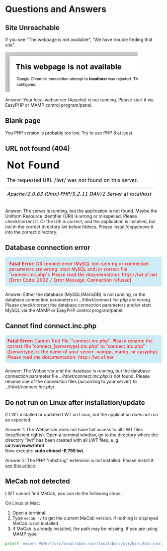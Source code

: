 # Questions and Answers

## Site Unreachable

If you see "The webpage is not available", "We have trouble finding that site".

![Image](../img/prob1.png)  

Answer: Your local webserver (Apache) is not running.
Please start it via EasyPHP or MAMP control program/panel.

## Blank page

You PHP version is probably too low. Try to use PHP 8 at least.

## URL not found (404)

![Image](../img/prob2.png)  

Answer: The server is running, but the application is not found.
Maybe the Uniform Resource Identifier (URI) is wrong or misspelled.
Please check/correct it. Or the URI is correct, and the application is installed,
but not in the correct directory _lwt_ below _htdocs_.
Please install/copy/move it into the correct directory.  

## Database connection error

![Image](../img/prob3.png)  

Answer: Either the database (MySQL/MariaDB) is not running, or the database connection
parameters in _../htlwt/connect.inc.php_ are wrong.
Please check/correct the database connection parameters and/or start MySQL via the MAMP or EasyPHP control program/panel.  

## Cannot find connect.inc.php

![Image](../img/prob4.png)  

Answer: The Webserver and the database is running, but the database connection parameter file _../htlwt/connect.inc.php_ is not found.
Please rename one of the connection files (according to your server) to _../htlwt/connect.inc.php_.  

## Do not run on Linux after installation/update

If LWT installed or updated LWT on Linux, but the application does not run as expected.

Answer 1: The Webserver does not have full access to all LWT files (insufficient rights).
Open a terminal window, go to the directory where the directory "lwt" has been created with all LWT files, e. g.  
**cd /var/www/html**  
Now execute:
**sudo chmod -R 755 lwt**.  

Answer 2: The PHP "mbstring" extension is not installed.
Please install it: [see this article](https://askubuntu.com/questions/491629/how-to-install-php-mbstring-extension-in-ubuntu).

## MeCab not detected

LWT cannot find MeCab, you can do the following steps:

On Linux or Mac:

1. Open a terminal.
2. Type `mecab -v` to get the current MeCab version. If nothing is displayed MeCab is not installed.
3. If MeCab is already installed, the path may be missing. If you are using MAMP type  

```bash
printf 'export PATH="/usr/local/sbin:/usr/local/bin:/usr/bin:/bin:/usr/sbin:/sbin"' >> /Applications/MAMP/Library/bin/envvars
```
